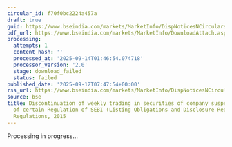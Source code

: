 ```yaml
---
circular_id: f70f0bc2224a457a
draft: true
guid: https://www.bseindia.com/markets/MarketInfo/DispNoticesNCirculars.aspx?Noticeid={85004239-F5A0-4780-965B-036A3E255E36}&noticeno=20250912-28&dt=09/12/2025&icount=28&totcount=103&flag=0
pdf_url: https://www.bseindia.com/markets/MarketInfo/DownloadAttach.aspx?id=20250912-28&attachedId=
processing:
  attempts: 1
  content_hash: ''
  processed_at: '2025-09-14T01:46:54.074718'
  processor_version: '2.0'
  stage: download_failed
  status: failed
published_date: '2025-09-12T07:47:54+00:00'
rss_url: https://www.bseindia.com/markets/MarketInfo/DispNoticesNCirculars.aspx?Noticeid={85004239-F5A0-4780-965B-036A3E255E36}&noticeno=20250912-28&dt=09/12/2025&icount=28&totcount=103&flag=0
source: bse
title: Discontinuation of weekly trading in securities of company suspended for non-compliances
  of certain Regulation of SEBI (Listing Obligations and Disclosure Requirements)
  Regulations, 2015
---
```


Processing in progress...